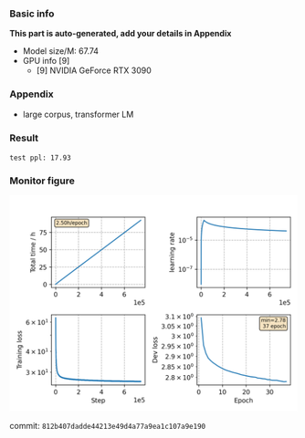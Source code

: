 ### Basic info

**This part is auto-generated, add your details in Appendix**

* Model size/M: 67.74
* GPU info \[9\]
  * \[9\] NVIDIA GeForce RTX 3090

### Appendix

* large corpus, transformer LM

### Result
```
test ppl: 17.93
```

### Monitor figure
![monitor](./monitor.png)

commit: `812b407dadde44213e49d4a77a9ea1c107a9e190`
